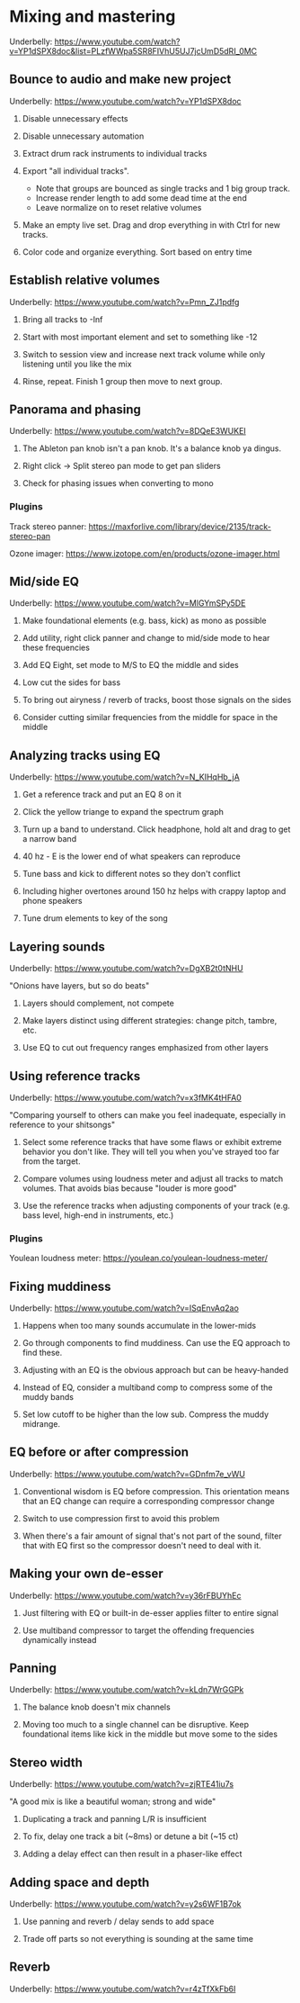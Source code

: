 # Mixing and mastering

Underbelly: https://www.youtube.com/watch?v=YP1dSPX8doc&list=PLzfWWpa5SR8FIVhU5UJ7jcUmD5dRI_0MC

## Bounce to audio and make new project

Underbelly: https://www.youtube.com/watch?v=YP1dSPX8doc

1. Disable unnecessary effects

2. Disable unnecessary automation

3. Extract drum rack instruments to individual tracks

4. Export "all individual tracks".
    * Note that groups are bounced as single tracks and 1 big group track.
    * Increase render length to add some dead time at the end
    * Leave normalize on to reset relative volumes

5. Make an empty live set. Drag and drop everything in with Ctrl for new tracks.

6. Color code and organize everything. Sort based on entry time

## Establish relative volumes

Underbelly: https://www.youtube.com/watch?v=Pmn_ZJ1pdfg

1. Bring all tracks to -Inf

2. Start with most important element and set to something like -12

3. Switch to session view and increase next track volume while only listening until you like the mix

4. Rinse, repeat. Finish 1 group then move to next group.

## Panorama and phasing

Underbelly: https://www.youtube.com/watch?v=8DQeE3WUKEI

1. The Ableton pan knob isn't a pan knob. It's a balance knob ya dingus.

2. Right click -> Split stereo pan mode to get pan sliders

3. Check for phasing issues when converting to mono

### Plugins

Track stereo panner: https://maxforlive.com/library/device/2135/track-stereo-pan

Ozone imager: https://www.izotope.com/en/products/ozone-imager.html

## Mid/side EQ

Underbelly: https://www.youtube.com/watch?v=MlGYmSPy5DE

1. Make foundational elements (e.g. bass, kick) as mono as possible

2. Add utility, right click panner and change to mid/side mode to hear these frequencies

3. Add EQ Eight, set mode to M/S to EQ the middle and sides

4. Low cut the sides for bass

5. To bring out airyness / reverb of tracks, boost those signals on the sides

6. Consider cutting similar frequencies from the middle for space in the middle

## Analyzing tracks using EQ

Underbelly: https://www.youtube.com/watch?v=N_KIHqHb_jA

1. Get a reference track and put an EQ 8 on it

2. Click the yellow triange to expand the spectrum graph

3. Turn up a band to understand. Click headphone, hold alt and drag to get a narrow band

4. 40 hz - E is the lower end of what speakers can reproduce

5. Tune bass and kick to different notes so they don't conflict

6. Including higher overtones around 150 hz helps with crappy laptop and phone speakers

7. Tune drum elements to key of the song

## Layering sounds

Underbelly: https://www.youtube.com/watch?v=DgXB2t0tNHU

"Onions have layers, but so do beats"

1. Layers should complement, not compete

2. Make layers distinct using different strategies: change pitch, tambre, etc.

3. Use EQ to cut out frequency ranges emphasized from other layers

## Using reference tracks

Underbelly: https://www.youtube.com/watch?v=x3fMK4tHFA0

"Comparing yourself to others can make you feel inadequate, especially in reference to your shitsongs"

1. Select some reference tracks that have some flaws or exhibit extreme behavior you don't like. They will tell you when you've strayed too far from the target.

2. Compare volumes using loudness meter and adjust all tracks to match volumes. That avoids bias because "louder is more good"

3. Use the reference tracks when adjusting components of your track (e.g. bass level, high-end in instruments, etc.)

### Plugins

Youlean loudness meter: https://youlean.co/youlean-loudness-meter/

## Fixing muddiness

Underbelly: https://www.youtube.com/watch?v=ISqEnvAq2ao

1. Happens when too many sounds accumulate in the lower-mids

2. Go through components to find muddiness. Can use the EQ approach to find these.

2. Adjusting with an EQ is the obvious approach but can be heavy-handed

3. Instead of EQ, consider a multiband comp to compress some of the muddy bands

4. Set low cutoff to be higher than the low sub. Compress the muddy midrange.

## EQ before or after compression

Underbelly: https://www.youtube.com/watch?v=GDnfm7e_vWU

1. Conventional wisdom is EQ before compression. This orientation means that an EQ change can require a corresponding compressor change

2. Switch to use compression first to avoid this problem

3. When there's a fair amount of signal that's not part of the sound, filter that with EQ first so the compressor doesn't need to deal with it.

## Making your own de-esser

Underbelly: https://www.youtube.com/watch?v=y36rFBUYhEc

1. Just filtering with EQ or built-in de-esser applies filter to entire signal

2. Use multiband compressor to target the offending frequencies dynamically instead

## Panning

Underbelly: https://www.youtube.com/watch?v=kLdn7WrGGPk

1. The balance knob doesn't mix channels

2. Moving too much to a single channel can be disruptive. Keep foundational items like kick in the middle but move some to the sides

## Stereo width

Underbelly: https://www.youtube.com/watch?v=zjRTE41iu7s

"A good mix is like a beautiful woman; strong and wide"

1. Duplicating a track and panning L/R is insufficient

2. To fix, delay one track a bit (~8ms) or detune a bit (~15 ct)

3. Adding a delay effect can then result in a phaser-like effect

## Adding space and depth

Underbelly: https://www.youtube.com/watch?v=y2s6WF1B7ok

1. Use panning and reverb / delay sends to add space

2. Trade off parts so not everything is sounding at the same time

## Reverb

Underbelly: https://www.youtube.com/watch?v=r4zTfXkFb6I



